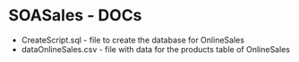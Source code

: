 # SOASales - DOCs
* CreateScript.sql - file to create the database for OnlineSales
* dataOnlineSales.csv - file with data for the products table of OnlineSales
